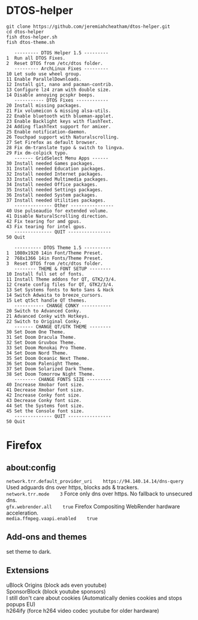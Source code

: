 # DTOS-helper
```
git clone https://github.com/jeremiahcheatham/dtos-helper.git
cd dtos-helper
fish dtos-helper.sh
fish dtos-theme.sh
```
```
   --------- DTOS Helper 1.5 ---------
1  Run all DTOS Fixes.
2  Reset DTOS from /etc/dtos folder.
   --------- ArchLinux Fixes ---------
10 Let sudo use wheel group.
11 Enable ParallelDownloads.
12 Install git, nano and pacman-contrib.
13 Configure lz4 zram with double size.
14 Disable annoying pcspkr beeps.
   ----------- DTOS Fixes ------------
20 Install missing packages.
21 Fix volumeicon & missing alsa-utils.
22 Enable bluetooth with blueman-applet.
23 Enable Backlight keys with flashText.
24 Adding flashText support for amixer.
25 Enable notification-daemon.
26 Touchpad support with Naturalscrolling.
27 Set Firefox as default browser.
28 Fix dm-translate typo & switch to lingva.
29 Fix dm-colpick typo.
   ------- GridSelect Menu Apps ------
30 Install needed Games packages.
31 Install needed Education packages.
32 Install needed Internet packages.
33 Install needed Multimedia packages.
34 Install needed Office packages.
35 Install needed Settings packages.
36 Install needed System packages.
37 Install needed Utilities packages.
   -------------- Other ----------------
40 Use pulseaudio for extended volume.
41 Disable NaturalScrolling direction.
42 Fix tearing for amd gpus.
43 Fix tearing for intel gpus.
   -------------- QUIT ----------------
50 Quit
```
```
   ---------- DTOS Theme 1.5 ----------
1  1080x1920 14in Font/Theme Preset.
2  768x1366 14in Fonts/Theme Preset.
3  Reset DTOS from /etc/dtos folder.
   -------- THEME & FONT SETUP --------
10 Install full set of fonts.
11 Install Theme addons for QT, GTK2/3/4.
12 Create config files for QT, GTK2/3/4.
13 Set Systems fonts to Noto Sans & Hack
14 Switch Adwaita to breeze_cursors.
15 Let qt5ct handle QT themes.
   ----------- CHANGE CONKY -----------
20 Switch to Advanced Conky.
21 Advanced Conky with Hotkeys.
22 Switch to Original Conky.
   ------- CHANGE QT/GTK THEME --------
30 Set Doom One Theme.
31 Set Doom Dracula Theme.
32 Set Doom Gruvbox Theme.
33 Set Doom Monokai Pro Theme.
34 Set Doom Nord Theme.
35 Set Doom Oceanic Next Theme.
36 Set Doom Palenight Theme.
37 Set Doom Solarized Dark Theme.
38 Set Doom Tomorrow Night Theme.
   -------- CHANGE FONTS SIZE ---------
40 Increase Xmobar font size.
41 Decrease Xmobar font size.
42 Increase Conky font size.
43 Decrease Conky font size.
44 Set the Systems font size.
45 Set the Console font size.
   -------------- QUIT ----------------
50 Quit
```
# Firefox
## about:config
`network.trr.default_provider_uri    https://94.140.14.14/dns-query`    Used adguards dns over https, blocks ads & trackers. \
`network.trr.mode    3`    Force only dns over https. No fallback to unsecured dns. \
`gfx.webrender.all    true`    Firefox Compositing WebRender hardware acceleration. \
`media.ffmpeg.vaapi.enabled    true`
## Add-ons and themes
set theme to dark.
## Extensions
uBlock Origins (block ads even youtube) \
SponsorBlock (block youtube sponsors) \
I still don't care about cookies (Automatically denies cookies and stops popups EU) \
h264ify (force h264 video codec youtube for older hardware)
